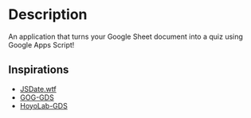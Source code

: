 # Description

An application that turns your Google Sheet document into a quiz using Google Apps Script!

## Inspirations

- [JSDate.wtf](https://github.com/samwho/jsdate.wtf)
- [GOG-GDS](https://github.com/WiLuX-Source/GOG-GDS)
- [HoyoLab-GDS](https://github.com/WiLuX-Source/GOG-GDS)
